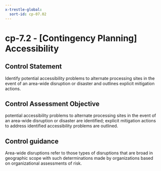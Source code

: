 ```yaml
---
x-trestle-global:
  sort-id: cp-07.02
---
```


# cp-7.2 - \[Contingency Planning\] Accessibility

## Control Statement

Identify potential accessibility problems to alternate processing sites in the event of an area-wide disruption or disaster and outlines explicit mitigation actions.

## Control Assessment Objective

potential accessibility problems to alternate processing sites in the event of an area-wide disruption or disaster are identified;
explicit mitigation actions to address identified accessibility problems are outlined.

## Control guidance

Area-wide disruptions refer to those types of disruptions that are broad in geographic scope with such determinations made by organizations based on organizational assessments of risk.
